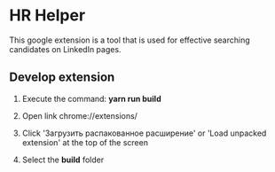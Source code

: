 # HR Helper

This google extension is a tool that is used for effective searching candidates on LinkedIn pages.

## Develop extension

1. Execute the command: **yarn run build**

2. Open link chrome://extensions/

3. Click 'Загрузить распакованное расширение' or 'Load unpacked extension' at the top of the screen

4. Select the **build** folder
